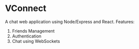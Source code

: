 # VConnect
A chat web application using Node/Express and React.
Features:
1. Friends Management
2. Authentication
3. Chat using WebSockets
